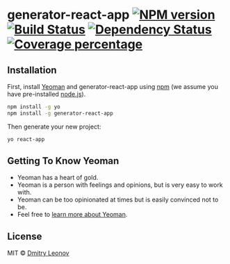# generator-react-app [![NPM version][npm-image]][npm-url] [![Build Status][travis-image]][travis-url] [![Dependency Status][daviddm-image]][daviddm-url] [![Coverage percentage][coveralls-image]][coveralls-url]
> 

## Installation

First, install [Yeoman](http://yeoman.io) and generator-react-app using [npm](https://www.npmjs.com/) (we assume you have pre-installed [node.js](https://nodejs.org/)).

```bash
npm install -g yo
npm install -g generator-react-app
```

Then generate your new project:

```bash
yo react-app
```

## Getting To Know Yeoman

 * Yeoman has a heart of gold.
 * Yeoman is a person with feelings and opinions, but is very easy to work with.
 * Yeoman can be too opinionated at times but is easily convinced not to be.
 * Feel free to [learn more about Yeoman](http://yeoman.io/).

## License

MIT © [Dmitry Leonov]()


[npm-image]: https://badge.fury.io/js/generator-react-app.svg
[npm-url]: https://npmjs.org/package/generator-react-app
[travis-image]: https://travis-ci.org//generator-react-app.svg?branch=master
[travis-url]: https://travis-ci.org//generator-react-app
[daviddm-image]: https://david-dm.org//generator-react-app.svg?theme=shields.io
[daviddm-url]: https://david-dm.org//generator-react-app
[coveralls-image]: https://coveralls.io/repos//generator-react-app/badge.svg
[coveralls-url]: https://coveralls.io/r//generator-react-app
